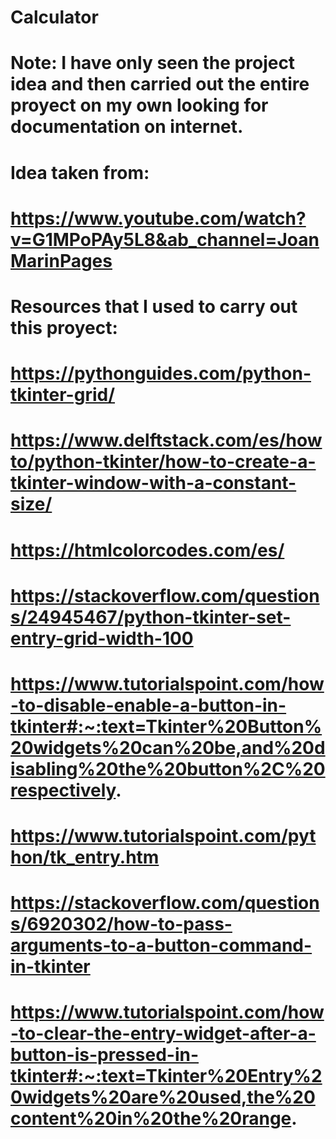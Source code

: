 # Calculator

# Note: I have only seen the project idea and then carried out the entire proyect on my own looking for documentation on internet.

# Idea taken from:
# https://www.youtube.com/watch?v=G1MPoPAy5L8&ab_channel=JoanMarinPages

# Resources that I used to carry out this proyect:
# https://pythonguides.com/python-tkinter-grid/
# https://www.delftstack.com/es/howto/python-tkinter/how-to-create-a-tkinter-window-with-a-constant-size/
# https://htmlcolorcodes.com/es/
# https://stackoverflow.com/questions/24945467/python-tkinter-set-entry-grid-width-100
# https://www.tutorialspoint.com/how-to-disable-enable-a-button-in-tkinter#:~:text=Tkinter%20Button%20widgets%20can%20be,and%20disabling%20the%20button%2C%20respectively.
# https://www.tutorialspoint.com/python/tk_entry.htm
# https://stackoverflow.com/questions/6920302/how-to-pass-arguments-to-a-button-command-in-tkinter
# https://www.tutorialspoint.com/how-to-clear-the-entry-widget-after-a-button-is-pressed-in-tkinter#:~:text=Tkinter%20Entry%20widgets%20are%20used,the%20content%20in%20the%20range.
